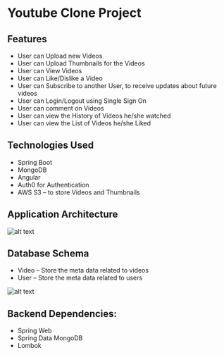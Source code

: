 # Youtube Clone Project

## Features
- User can Upload new Videos
- User can Upload Thumbnails for the Videos
- User can View Videos
- User can Like/Dislike a Video
- User can Subscribe to another User, to receive updates about future videos
- User can Login/Logout using Single Sign On
- User can comment on Videos
- User can view the History of Videos he/she watched
- User can view the List of Videos he/she Liked

## Technologies Used
- Spring Boot
- MongoDB
- Angular
- Auth0 for Authentication
- AWS S3 – to store Videos and Thumbnails

## Application Architecture
![alt text](https://cdn-jflfd.nitrocdn.com/XWvMVfzfEJrkgcycxrvewQaIXHcwHADn/assets/images/optimized/rev-f5a9672/i0.wp.com/programmingtechie.com/wp-content/uploads/2021/07/41f0c4328275442abda2e149ef27967b.youtube_clone_Architecture.png)

## Database Schema

- Video – Store the meta data related to videos
- User – Store the meta data related to users

![alt text](https://cdn-jflfd.nitrocdn.com/XWvMVfzfEJrkgcycxrvewQaIXHcwHADn/assets/images/optimized/rev-f5a9672/i0.wp.com/programmingtechie.com/wp-content/uploads/2021/07/4ea09fe2d071c0e15fafeadb42c49237.mongodb-schema-Page-2.png)


## Backend Dependencies:

- Spring Web
- Spring Data MongoDB
- Lombok
